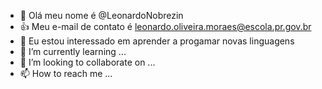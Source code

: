 - 👋 Olá meu nome é @LeonardoNobrezin
- 👍 Meu e-mail de contato é leonardo.oliveira.moraes@escola.pr.gov.br
- 👀 Eu estou interessado em aprender a progamar novas linguagens 
- 🌱 I’m currently learning ...
- 💞️ I’m looking to collaborate on ...
- 📫 How to reach me ...

